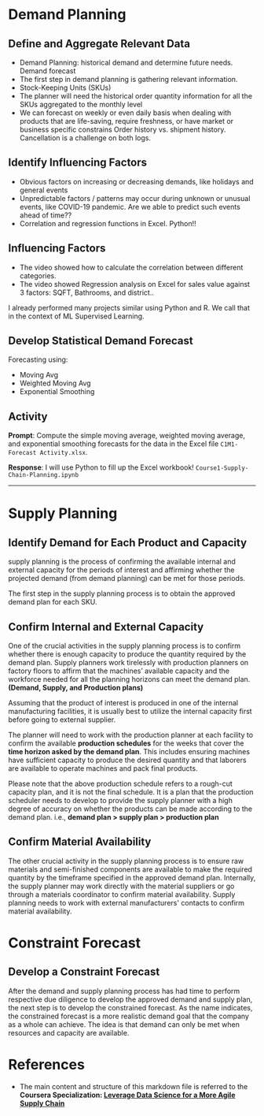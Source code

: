 # Demand Planning

## Define and Aggregate Relevant Data 

- Demand Planning: historical demand and determine future needs. Demand forecast
- The first step in demand planning is gathering relevant information.
- Stock-Keeping Units (SKUs) 
- The planner will need the historical order quantity information for all the SKUs aggregated to the monthly level
- We can forecast on weekly or even daily basis when dealing with products that are life-saving, require freshness, or have market or business specific constrains
Order history vs. shipment history. Cancellation is a challenge on both logs. 


## Identify Influencing Factors

- Obvious factors on increasing or decreasing demands, like holidays and general events
- Unpredictable factors / patterns may occur during unknown or unusual events, like COVID-19 pandemic. Are we able to predict such events ahead of time??
- Correlation and regression functions in Excel. Python!!

## Influencing Factors

- The video showed how to calculate the correlation between different categories.
- The video showed Regression analysis on Excel for sales value against 3 factors: SQFT, Bathrooms, and district..

I already performed many projects similar using Python and R. We call that in the context of ML Supervised Learning.

## Develop Statistical Demand Forecast

Forecasting using:
- Moving Avg
- Weighted Moving Avg
- Exponential Smoothing 

## Activity

**Prompt**: Compute the simple moving average, weighted moving average, and exponential smoothing forecasts for the data in the Excel file `C1M1-Forecast Activity.xlsx`.

**Response**: I will use Python to fill up the Excel workbook! `Course1-Supply-Chain-Planning.ipynb`

- - -

# Supply Planning

## Identify Demand for Each Product and Capacity

supply planning is the process of confirming the available internal and external capacity for the periods of interest and affirming whether the projected demand (from demand planning) can be met for those periods.

The first step in the supply planning process is to obtain the approved demand plan for each SKU.

## Confirm Internal and External Capacity

One of the crucial activities in the supply planning process is to confirm whether there is enough capacity to produce the quantity required by the demand plan. Supply planners work tirelessly with production planners on factory floors to affirm that the machines’ available capacity and the workforce needed for all the planning horizons can meet the demand plan. **(Demand, Supply, and Production plans)**

Assuming that the product of interest is produced in one of the internal manufacturing facilities, it is usually best to utilize the internal capacity first before going to external supplier.

The planner will need to work with the production planner at each facility to confirm the available **production schedules** for the weeks that cover the **time horizon asked by the demand plan**. This includes ensuring machines have sufficient capacity to produce the desired quantity and that laborers are available to operate machines and pack final products.

Please note that the above production schedule refers to a rough-cut capacity plan, and it is not the final schedule. It is a plan that the production scheduler needs to develop to provide the supply planner with a high degree of accuracy on whether the products can be made according to the demand plan. i.e., **demand plan > supply plan > production plan**

## Confirm Material Availability  

The other crucial activity in the supply planning process is to ensure raw materials and semi-finished components are available to make the required quantity by the timeframe specified in the approved demand plan. Internally, the supply planner may work directly with the material suppliers or go through a materials coordinator to confirm material availability. Supply planning needs to work with external manufacturers' contacts to confirm material availability.

# Constraint Forecast

## Develop a Constraint Forecast

After the demand and supply planning process has had time to perform respective due diligence to develop the approved demand and supply plan, the next step is to develop the constrained forecast. As the name indicates, the constrained forecast is a more realistic demand goal that the company as a whole can achieve. The idea is that demand can only be met when resources and capacity are available. 








# References

- The main content and structure of this markdown file is referred to the **Coursera Specialization: [Leverage Data Science for a More Agile Supply Chain](https://www.coursera.org/specializations/leverage-data-science-agile-supply-chain)**